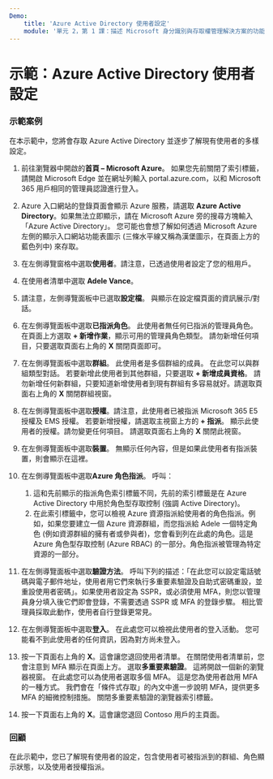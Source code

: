 ```yaml
---
Demo:
    title: 'Azure Active Directory 使用者設定'
    module: '單元 2，第 1 課：描述 Microsoft 身分識別與存取權管理解決方案的功能：探索 Azure AD 的服務和身分識別類型'
---
```


# 示範：Azure Active Directory 使用者設定

### 示範案例

在本示範中，您將會存取 Azure Active Directory 並逐步了解現有使用者的多樣設定。

1. 前往瀏覽器中開啟的**首頁 – Microsoft Azure**。  如果您先前關閉了索引標籤，請開啟 Microsoft Edge 並在網址列輸入 portal.azure.com，以和 Microsoft 365 用戶相同的管理員認證進行登入。

1. Azure 入口網站的登錄頁面會顯示 Azure 服務，請選取 **Azure Active Directory**。如果無法立即顯示，請在 Microsoft Azure 旁的搜尋方塊輸入「Azure Active Directory」。  您可能也會想了解如何透過 Microsoft Azure 左側的顯示入口網站功能表圖示 (三條水平線又稱為漢堡圖示，在頁面上方的藍色列中) 來存取。

1. 在左側導覽窗格中選取**使用者**。請注意，已透過使用者設定了您的租用戶。

1. 在使用者清單中選取 **Adele Vance**。

1. 請注意，左側導覽面板中已選取**設定檔**。  與顯示在設定檔頁面的資訊展示/對話。

1. 在左側導覽面板中選取**已指派角色**。  此使用者無任何已指派的管理員角色。  在頁面上方選取 **+ 新增作業**，顯示可用的管理員角色類型。  請勿新增任何項目，只要選取頁面右上角的 **X** 關閉頁面即可。

1. 在左側導覽面板中選取**群組**。  此使用者是多個群組的成員。  在此您可以與群組類型對話。  若要新增此使用者到其他群組，只要選取 **+ 新增成員資格**。  請勿新增任何新群組，只要知道新增使用者到現有群組有多容易就好。請選取頁面右上角的 **X** 關閉群組視窗。

1. 在左側導覽面板中選取**授權**。請注意，此使用者已被指派 Microsoft 365 E5 授權及 EMS 授權。  若要新增授權，請選取主視窗上方的 **+ 指派**。  顯示此使用者的授權。請勿變更任何項目。  請選取頁面右上角的 **X** 關閉此視窗。

1. 在左側導覽面板中選取**裝置**。  無顯示任何內容，但是如果此使用者有指派裝置，則會顯示在這裡。

1. 在左側導覽面板中選取**Azure 角色指派**。  呼叫：
    1. 這和先前顯示的指派角色索引標籤不同，先前的索引標籤是在 Azure Active Directory 中用於角色型存取控制 (強調 Active Directory)。
    1. 在此索引標籤中，您可以檢視 Azure 資源指派給使用者的角色指派。例如，如果您要建立一個 Azure 資源群組，而您指派給 Adele 一個特定角色 (例如資源群組的擁有者或參與者)，您會看到列在此處的角色。這是 Azure 角色型存取控制 (Azure RBAC) 的一部分。角色指派被管理為特定資源的一部分。

1. 在左側導覽面板中選取**驗證方法**。  呼叫下列的描述：「在此您可以設定電話號碼與電子郵件地址，使用者用它們來執行多重要素驗證及自助式密碼重設，並重設使用者密碼」。如果使用者設定為 SSPR，或必須使用 MFA，則您以管理員身分填入後它們即會登錄，不需要透過 SSPR 或 MFA 的登錄步驟。  相比管理員採取此動作，使用者自行登錄更常見。

1. 在左側導覽面板中選取**登入**。  在此處您可以檢視此使用者的登入活動。  您可能看不到此使用者的任何資訊，因為對方尚未登入。

1. 按一下頁面右上角的 **X**。這會讓您退回使用者清單。  在關閉使用者清單前，您會注意到 MFA 顯示在頁面上方。  選取**多重要素驗證**。  這將開啟一個新的瀏覽器視窗。  在此處您可以為使用者選取多個 MFA。  這是您為使用者啟用 MFA 的一種方式。  我們會在「條件式存取」的內文中進一步說明 MFA，提供更多 MFA 的細微控制措施。  關閉多重要素驗證的瀏覽器索引標籤。

1. 按一下頁面右上角的 **X**。這會讓您退回 Contoso 用戶的主頁面。

### 回顧

在此示範中，您已了解現有使用者的設定，包含使用者可被指派到的群組、角色顯示狀態，以及使用者授權指派。
